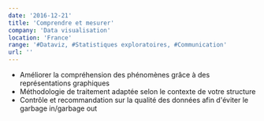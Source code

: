 ```yaml
---
date: '2016-12-21'
title: 'Comprendre et mesurer'
company: 'Data visualisation'
location: 'France'
range: '#Dataviz, #Statistiques exploratoires, #Communication'
url: ''
---
```


- Améliorer la compréhension des phénomènes grâce à des représentations graphiques
- Méthodologie de traitement adaptée selon le contexte de votre structure
- Contrôle et recommandation sur la qualité des données afin d'éviter le garbage in/garbage out
